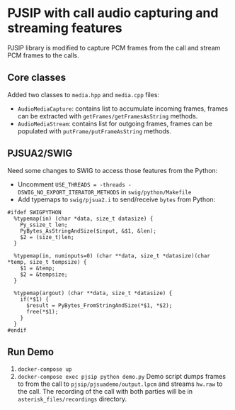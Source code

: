 # PJSIP with call audio capturing and streaming features
PJSIP library is modified to capture PCM frames from the call and stream PCM frames to the calls.

## Core classes
Added two classes to `media.hpp` and `media.cpp` files:
 - `AudioMediaCapture`: contains list to accumulate incoming frames, frames can be extracted with `getFrames/getFramesAsString` methods.
 - `AudioMediaStream`: contains list for outgoing frames, frames can be populated with `putFrame/putFrameAsString` methods.

## PJSUA2/SWIG
Need some changes to SWIG to access those features from the Python:
- Uncomment `USE_THREADS = -threads -DSWIG_NO_EXPORT_ITERATOR_METHODS` in `swig/python/Makefile`
- Add typemaps to `swig/pjsua2.i` to send/receive `bytes` from Python:
```
#ifdef SWIGPYTHON
  %typemap(in) (char *data, size_t datasize) {
    Py_ssize_t len;
    PyBytes_AsStringAndSize($input, &$1, &len);
    $2 = (size_t)len;
  }

  %typemap(in, numinputs=0) (char **data, size_t *datasize)(char *temp, size_t tempsize) {
    $1 = &temp;
    $2 = &tempsize;
  }

  %typemap(argout) (char **data, size_t *datasize) {
    if(*$1) {
      $result = PyBytes_FromStringAndSize(*$1, *$2);
      free(*$1);
    }
  }
#endif
```

## Run Demo
 1. `docker-compose up`
 2. `docker-compose exec pjsip python demo.py`
Demo script dumps frames to from the call to `pjsip/pjsuademo/output.lpcm` and streams `hw.raw` to the call. The recording of the call with both parties will be in `asterisk_files/recordings` directory. 
